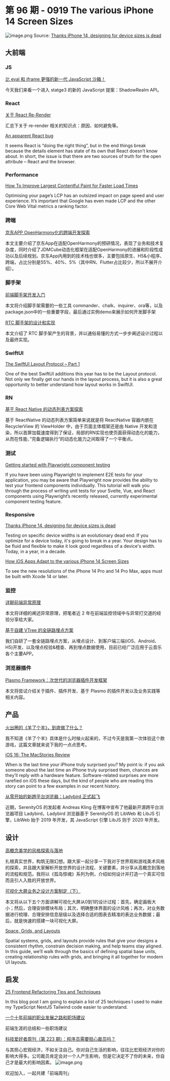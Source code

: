 # 第 96 期 - 0919 The various iPhone 14 Screen Sizes
![image.png](https://cdn.nlark.com/yuque/0/2022/png/85771/1663513314828-379e670c-b4dc-4a68-b042-3bc0e4c8066e.png#clientId=u40fdd697-6069-4&crop=0&crop=0&crop=1&crop=1&errorMessage=unknown%20error&from=paste&height=412&id=u4bf5de45&margin=%5Bobject%20Object%5D&name=image.png&originHeight=824&originWidth=1315&originalType=binary&ratio=1&rotation=0&showTitle=false&size=1260493&status=error&style=none&taskId=u0f0a24a7-fb08-4475-9b80-1a68c6ea751&title=&width=658)
Source: [Thanks iPhone 14, designing for device sizes is dead](https://polypane.app/blog/thanks-i-phone-14-designing-for-device-sizes-is-dead/)
## 大前端
### JS
[比 eval 和 iframe 更强的新一代 JavaScript 沙箱！](https://mp.weixin.qq.com/s/t2VjwrewFuE0DHo_HeJ2zw)

今天我们来看一个进入 statge3 的新的 JavaScript 提案：ShadowRealm API。

### React
[关于 React Re-Render](https://mp.weixin.qq.com/s/BPFJSkvv_UPMux0dSZuh-A)

汇总下关于 re-render 相关的知识点：原因、如何避免等。

[An apparent React bug](https://phelipetls.github.io/posts/surprising-react-bug/)

It seems React is “doing the right thing”, but in the end things break because the details element has state of its own that React doesn’t know about. In short, the issue is that there are two sources of truth for the open attribute – React and the browser.

### Performance
[How To Improve Largest Contentful Paint for Faster Load Times](https://calibreapp.com/blog/largest-contentful-paint)

Optimising your page’s LCP has an outsized impact on page speed and user experience. It’s important that Google has even made LCP and the other Core Web Vital metrics a ranking factor.

### 跨端
[京东APP OpenHarmony化的跨端开发探索](https://mp.weixin.qq.com/s/oCHNxoE_4Dzr6-g-K7A9MQ)

本文主要介绍了京东App在适配OpenHarmony的预研情况，表现了业务和技术复杂度，同时介绍了JDMCube动态化框架在适配OpenHarmony的进展和阶段性成功以及后续规划。京东App内用到的技术栈也很多，主要包括原生、H5&小程序、跨端，占比分别是55%、40%、5%（其中RN、Flutter占比较少，所以不展开介绍）。

### 脚手架
[前端脚手架开发入门](https://mp.weixin.qq.com/s/oFo43lbfdueVcdaOlJQ_tg)

本文将介绍脚手架需要的一些工具 commander、chalk、inquirer、ora等，以及package.json中的一些重要字段，最后通过实例demo来展示如何开发脚手架

[RTC 脚手架的设计和实现](https://mp.weixin.qq.com/s/Hx9eic1garSk6dF4_wlDsQ)

本文介绍了 RTC 脚手架产生的背景，并以通俗易懂的方式一步步阐述设计过程以及最终实现。

### SwiftUI
[The SwiftUI Layout Protocol – Part 1](https://swiftui-lab.com/layout-protocol-part-1/)

One of the best SwiftUI additions this year has to be the Layout protocol. Not only we finally get our hands in the layout process, but it is also a great opportunity to better understand how layout works in SwiftUI.

### RN
[基于 React Native 的动态列表方案探索](https://mp.weixin.qq.com/s/5Oa45FN3SECveu6_N89k2A)

基于 ReactNative 的动态列表方案简单来说就是将 ReactNative 容器内嵌在 RecyclerView 的 ViewHolder 中，由于页面主体框架还是由 Native 开发和渲染，所以首屏加载速度得到了保证，局部的RN实现也使页面获得动态化的能力，从而在性能、”完备逻辑执行“的动态化能力之间取得了一个平衡点。

### 测试
[Getting started with Playwright component testing](https://blog.logrocket.com/getting-started-playwright-component-testing/)

If you have been using Playwright to implement E2E tests for your application, you may be aware that Playwright now provides the ability to test your frontend components individually.
This tutorial will walk you through the process of writing unit tests for your Svelte, Vue, and React components using Playwright’s recently released, currently experimental component testing feature.

### Responsive
[Thanks iPhone 14, designing for device sizes is dead](https://polypane.app/blog/thanks-i-phone-14-designing-for-device-sizes-is-dead/)

Testing on specific device widths is an evolutionary dead end: If you optimize for a device today, it's going to break in a year. Your design has to be fluid and flexible to make it look good regardless of a device's width. Today, in a year, in a decade.

[How iOS Apps Adapt to the various iPhone 14 Screen Sizes](https://hacknicity.medium.com/how-ios-apps-adapt-to-the-various-iphone-14-screen-sizes-b2504a39b58f)

To see the new resolutions of the iPhone 14 Pro and 14 Pro Max, apps must be built with Xcode 14 or later.

### 监控
[详聊前端异常原理](https://mp.weixin.qq.com/s/dYWVAxorJ-L1IJdSYM427g)

本文将详细的阐述异常原理，把笔者近 2 年在前端监控领域中与异常打交道的经验分享给大家。

[基于自建 VTree 的全链路埋点方案](https://mp.weixin.qq.com/s/FuL2zynvf1xGjg_RCZcc4Q)

我们自研了一套全链路埋点方案，从埋点设计、到客户端三端(iOS、Android、H5)开发、以及埋点校验&稽查、再到埋点数据使用，目前已经广泛应用于云音乐各个主要APP。

### 浏览器插件
[Plasmo Framework：次世代的浏览器插件开发框架](https://mp.weixin.qq.com/s/VKpHtRVIJh669SLz2nUJuQ)

本文将尝试介绍关于插件、插件开发、基于 Plasmo 的插件开发以及业务实践等相关内容。

## 产品
[火出圈的《羊了个羊》，到底做了什么？](https://mp.weixin.qq.com/s/QEO4vSGB-p-SqGa1SCzU5g)

我不知道《羊了个羊》具体是什么时候火起来的，不过今天是我第一次体验这个款游戏，这篇文章就来说下我的一点点思考。

[iOS 16: The MacStories Review](https://www.macstories.net/stories/ios-16-the-macstories-review/)

When is the last time your iPhone truly surprised you? My point is: if you ask someone about the last time an iPhone truly surprised them, chances are they’ll reply with a hardware feature. Software-related surprises are more rarefied on iOS these days, but the kind of people who are reading this story can point to a few examples in our recent history.

[从零开始的新跨平台浏览器：Ladybird 正式起飞](https://mp.weixin.qq.com/s/4LeNsBLiTQLZS5KhHEFYCg)

近期，SerenityOS 的发起者 Andreas Kling 在博客中宣布了他最新开源跨平台浏览器项目 Ladybird，Ladybird 浏览器基于 SerenityOS 的 LibWeb 和 LibJS 引擎，LibWeb 始于 2019 年开发，其 JavaScript 引擎 LibJS 则于 2020 年开发。

## 设计
[高概念美学的风格探索与落地](https://mp.weixin.qq.com/s/JM9bZdBpSKl4nXzAcC_yfg)

扎根真实世界，构筑无限幻想。跟大家一起分享一下我对于世界观和游戏美术风格的探索，并且跟大家解析开放世界的设计流程、关键要素，并分享从高概念到落地的流程和规范。我将以《孤岛惊魂》系列为例，介绍如何设计并打造一个真实可信而且引人入胜的开放世界。

[可视化大屏业务之设计方案制定（下）](https://mp.weixin.qq.com/s/SMdmP7mpTsGjkXyqS0vqsA)

本文将从以下五个方面讲解可视化大屏从0到1的设计过程：首先，确定画板大小；然后，合理安排模块布局；其次，明确整体界面的设计风格；再次，对业务数据进行梳理、合理安排信息层级以及选择合适的图表去精准的表达业务数据；最后，就是快速的搭建一块可视化大屏。

[Space, Grids, and Layouts](https://www.designsystems.com/space-grids-and-layouts/)

Spatial systems, grids, and layouts provide rules that give your designs a consistent rhythm, constrain decision making, and help teams stay aligned. In this guide, we’ll walk through the basics of defining spatial base units, creating relationship rules with grids, and bringing it all together for modern UI layouts.

## 启发
[25 Frontend Refactoring Tips and Techniques](https://pranavjoglekarcodes.web.app/blogs/posts/2021/frontend_refactoring_tips/)

In this blog post I am going to explain a list of 25 techniques I used to make my TypeScript NextJS Tailwind code easier to understand.

[一个十年前端的职业发展之路和职场建议](https://mp.weixin.qq.com/s/mjJxWtqzh4oxZTwkJamRkA)

前端生涯的总结和一些职场建议

[科技爱好者周刊（第 223 期）：程序员需要担心裁员吗？](http://www.ruanyifeng.com/blog/2022/09/weekly-issue-223.html)

与其担心宏观经济，不如关注自己。你对自己生活的影响，往往比宏观经济对你的影响大得多。公司裁员肯定会对一个人产生影响，但是它决定不了你的未来，你自己才是最大的影响因素。
![image.png](https://cdn.nlark.com/yuque/0/2020/png/85771/1605930034828-7fc81343-651f-4a15-8465-eebe5a23cf61.png#crop=0&crop=0&crop=1&crop=1&height=31&id=C5Hpa&margin=%5Bobject%20Object%5D&name=image.png&originHeight=90&originWidth=2186&originalType=binary&ratio=1&rotation=0&showTitle=false&size=14325&status=done&style=none&title=&width=746)


欢迎加入，一起共建「前端周刊」

